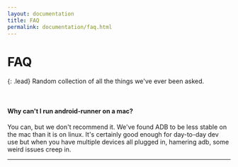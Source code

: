 ```yaml
---
layout: documentation
title: FAQ
permalink: documentation/faq.html
---
```


# FAQ

{: .lead}
Random collection of all the things we've ever been asked.

<br />

#### Why can't I run android-runner on a mac?

You can, but we don't recommend it. We've found ADB to be less stable on the mac
than it is on linux. It's certainly good enough for day-to-day dev use but when
you have multiple devices all plugged in, hamering adb, some weird issues creep
in.

<hr />

#### 
